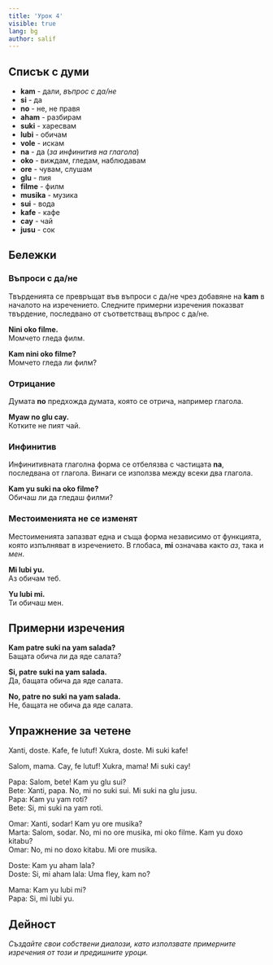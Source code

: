 ```yaml
---
title: 'Урок 4'
visible: true
lang: bg
author: salif
---
```


## Списък с думи

* **kam** - дали, _въпрос с да/не_
* **si** - да
* **no** - не, не правя
* **aham** - разбирам
* **suki** - харесвам
* **lubi** - обичам
* **vole** - искам
* **na** - да (_за инфинитив на глагола_)
* **oko** - виждам, гледам, наблюдавам
* **ore** - чувам, слушам
* **glu** - пия
* **filme** - филм
* **musika** - музика
* **sui** - вода
* **kafe** - кафе
* **cay** - чай
* **jusu** - сок

## Бележки
### Въпроси с да/не

Твърденията се превръщат във въпроси с да/не чрез добавяне на **kam** в началото на изречението. Следните примерни изречения показват твърдение, последвано от съответстващ въпрос с да/не.

**Nini oko filme.**  
Момчето гледа филм.

**Kam nini oko filme?**  
Момчето гледа ли филм?

### Отрицание 

Думата **no** предхожда думата, която се отрича, например глагола.

**Myaw no glu cay.**  
Котките не пият чай.

### Инфинитив

Инфинитивната глаголна форма се отбелязва с частицата **na**, последвана от глагола. Винаги се използва между всеки два глагола.

**Kam yu suki na oko filme?**  
Обичаш ли да гледаш филми?

### Местоименията не се изменят

Местоименията запазват една и съща форма независимо от функцията, която изпълняват в изречението. В глобаса, **mi** означава както _аз_, така и _мен_.

**Mi lubi yu.**  
Аз обичам теб.

**Yu lubi mi.**  
Ти обичаш мен.

## Примерни изречения

**Kam patre suki na yam salada?**  
Бащата обича ли да яде салата?

**Si, patre suki na yam salada.**  
Да, бащата обича да яде салата.

**No, patre no suki na yam salada.**  
Не, бащата не обича да яде салата.

## Упражнение за четене

Xanti, doste. Kafe, fe lutuf! Xukra, doste. Mi suki kafe!

Salom, mama. Cay, fe lutuf! Xukra, mama! Mi suki cay!

Papa: Salom, bete! Kam yu glu sui?  
Bete: Xanti, papa. No, mi no suki sui. Mi suki na glu jusu.  
Papa: Kam yu yam roti?  
Bete: Si, mi suki na yam roti.

Omar: Xanti, sodar! Kam yu ore musika?  
Marta: Salom, sodar. No, mi no ore musika, mi oko filme. Kam yu doxo kitabu?  
Omar: No, mi no doxo kitabu. Mi ore musika.

Doste: Kam yu aham lala?  
Doste: Si, mi aham lala: Uma fley, kam no?

Mama: Kam yu lubi mi?  
Papa: Si, mi lubi yu. 

## Дейност

_Създайте свои собствени диалози, като използвате примерните изречения от този и предишните уроци._
